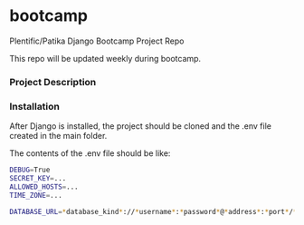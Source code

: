 # bootcamp

Plentific/Patika Django Bootcamp Project Repo

This repo will be updated weekly during bootcamp.

### Project Description


### Installation
After Django is installed, the project should be cloned and the .env file created in the main folder.

The contents of the .env file should be like:
```bash
DEBUG=True
SECRET_KEY=...
ALLOWED_HOSTS=...
TIME_ZONE=...

DATABASE_URL=*database_kind*://*username*:*password*@*address*:*port*/*database_name*
```

